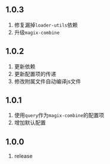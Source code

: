 ## 1.0.3
1. 修复漏掉`loader-utils`依赖
2. 升级`magix-combine`

## 1.0.2
1. 更新依赖
2. 更新配置项的传递
3. 修改附属文件自动编译js文件

## 1.0.1
1. 使用`query`作为`magix-combine`的配置项
2. 增加默认配置

## 1.0.0
1. release